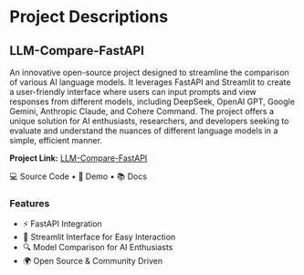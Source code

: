 # Project Descriptions

## LLM-Compare-FastAPI
An innovative open-source project designed to streamline the comparison of various AI language models. It leverages FastAPI and Streamlit to create a user-friendly interface where users can input prompts and view responses from different models, including DeepSeek, OpenAI GPT, Google Gemini, Anthropic Claude, and Cohere Command. The project offers a unique solution for AI enthusiasts, researchers, and developers seeking to evaluate and understand the nuances of different language models in a simple, efficient manner.

**Project Link:** [LLM-Compare-FastAPI](https://github.com/serkanyasr/LLM-Compare-FastAPI)

💻 Source Code • 🎥 Demo • 📚 Docs

### Features
- ⚡️ FastAPI Integration
- 🧪 Streamlit Interface for Easy Interaction
- 🔍 Model Comparison for AI Enthusiasts
- 🌍 Open Source & Community Driven
